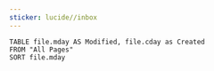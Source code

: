 ```yaml
---
sticker: lucide//inbox
---
```

```dataview
TABLE file.mday AS Modified, file.cday as Created
FROM "All Pages"
SORT file.mday
```
